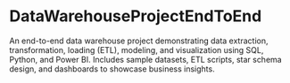 # DataWarehouseProjectEndToEnd
An end-to-end data warehouse project demonstrating data extraction, transformation, loading (ETL), modeling, and visualization using SQL, Python, and Power BI. Includes sample datasets, ETL scripts, star schema design, and dashboards to showcase business insights.
